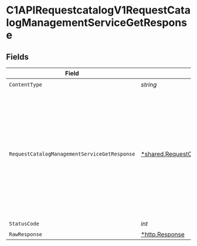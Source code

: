 # C1APIRequestcatalogV1RequestCatalogManagementServiceGetResponse


## Fields

| Field                                                                                                                                                                           | Type                                                                                                                                                                            | Required                                                                                                                                                                        | Description                                                                                                                                                                     |
| ------------------------------------------------------------------------------------------------------------------------------------------------------------------------------- | ------------------------------------------------------------------------------------------------------------------------------------------------------------------------------- | ------------------------------------------------------------------------------------------------------------------------------------------------------------------------------- | ------------------------------------------------------------------------------------------------------------------------------------------------------------------------------- |
| `ContentType`                                                                                                                                                                   | *string*                                                                                                                                                                        | :heavy_check_mark:                                                                                                                                                              | N/A                                                                                                                                                                             |
| `RequestCatalogManagementServiceGetResponse`                                                                                                                                    | [*shared.RequestCatalogManagementServiceGetResponse](../../models/shared/requestcatalogmanagementservicegetresponse.md)                                                         | :heavy_minus_sign:                                                                                                                                                              |  The request catalog management service get response returns a request catalog view with the expanded items in the expanded array indicated by the expand mask in the request.<br/> |
| `StatusCode`                                                                                                                                                                    | *int*                                                                                                                                                                           | :heavy_check_mark:                                                                                                                                                              | N/A                                                                                                                                                                             |
| `RawResponse`                                                                                                                                                                   | [*http.Response](https://pkg.go.dev/net/http#Response)                                                                                                                          | :heavy_minus_sign:                                                                                                                                                              | N/A                                                                                                                                                                             |